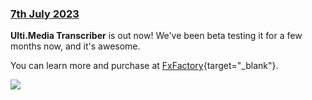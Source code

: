 ### [7th July 2023](/news/20230707)

**Ulti.Media Transcriber** is out now! We've been beta testing it for a few months now, and it's awesome.

You can learn more and purchase at [FxFactory](https://fxfactory.com/info/transcriber/){target="_blank"}.

![](../static/transcriber.jpeg)